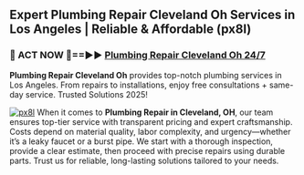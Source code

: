 ## Expert Plumbing Repair Cleveland Oh Services in Los Angeles | Reliable & Affordable (px8l)  

<h3>🚿 ACT NOW 🌟==►► <a href="https://tinyurl.com/2ne6vx2x" rel="nofollow">Plumbing Repair Cleveland Oh 24/7</a></h3>

**Plumbing Repair Cleveland Oh** provides top-notch plumbing services in Los Angeles. From repairs to installations, enjoy free consultations + same-day service. Trusted Solutions 2025!

[![px8l](https://i.imgur.com/4PFF4AK.jpeg)](https://tinyurl.com/2ne6vx2x)
When it comes to **Plumbing Repair in Cleveland, OH**, our team ensures top-tier service with transparent pricing and expert craftsmanship. Costs depend on material quality, labor complexity, and urgency—whether it’s a leaky faucet or a burst pipe. We start with a thorough inspection, provide a clear estimate, then proceed with precise repairs using durable parts. Trust us for reliable, long-lasting solutions tailored to your needs.